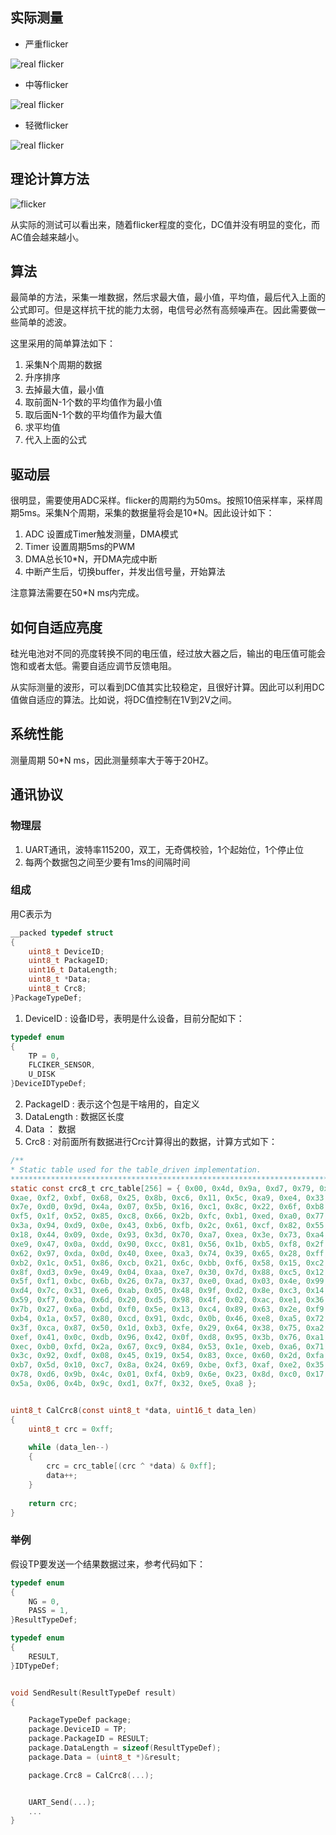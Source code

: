 ## 实际测量
* 严重flicker

![real flicker](Doc\real_flicker.png)

* 中等flicker

![real flicker](Doc\real_flicker1.png)

* 轻微flicker

![real flicker](Doc\real_flicker2.png)

## 理论计算方法
![flicker](Doc\flicker_equation.png)

从实际的测试可以看出来，随着flicker程度的变化，DC值并没有明显的变化，而AC值会越来越小。

## 算法
最简单的方法，采集一堆数据，然后求最大值，最小值，平均值，最后代入上面的公式即可。但是这样抗干扰的能力太弱，电信号必然有高频噪声在。因此需要做一些简单的滤波。

这里采用的简单算法如下：
1. 采集N个周期的数据
2. 升序排序
3. 去掉最大值，最小值
4. 取前面N-1个数的平均值作为最小值
5. 取后面N-1个数的平均值作为最大值
6. 求平均值
7. 代入上面的公式

## 驱动层
很明显，需要使用ADC采样。flicker的周期约为50ms。按照10倍采样率，采样周期5ms。采集N个周期，采集的数据量将会是10*N。因此设计如下：
1. ADC 设置成Timer触发测量，DMA模式
2. Timer 设置周期5ms的PWM
3. DMA总长10*N，开DMA完成中断
4. 中断产生后，切换buffer，并发出信号量，开始算法


注意算法需要在50*N ms内完成。

## 如何自适应亮度
硅光电池对不同的亮度转换不同的电压值，经过放大器之后，输出的电压值可能会饱和或者太低。需要自适应调节反馈电阻。

从实际测量的波形，可以看到DC值其实比较稳定，且很好计算。因此可以利用DC值做自适应的算法。比如说，将DC值控制在1V到2V之间。


## 系统性能
测量周期 50*N ms，因此测量频率大于等于20HZ。

## 通讯协议
### 物理层
1. UART通讯，波特率115200，双工，无奇偶校验，1个起始位，1个停止位
2. 每两个数据包之间至少要有1ms的间隔时间

### 组成
用C表示为
```c
__packed typedef struct
{
    uint8_t DeviceID;
    uint8_t PackageID;
    uint16_t DataLength;
    uint8_t *Data;
    uint8_t Crc8;
}PackageTypeDef;
```
1. DeviceID : 设备ID号，表明是什么设备，目前分配如下：
``` c
typedef enum
{
    TP = 0,
    FLCIKER_SENSOR,
    U_DISK
}DeviceIDTypeDef;
```
2. PackageID : 表示这个包是干啥用的，自定义
3. DataLength : 数据区长度
4. Data ： 数据
5. Crc8 : 对前面所有数据进行Crc计算得出的数据，计算方式如下：

```c
/**
* Static table used for the table_driven implementation.
*****************************************************************************/
static const crc8_t crc_table[256] = { 0x00, 0x4d, 0x9a, 0xd7, 0x79, 0x34, 0xe3,
0xae, 0xf2, 0xbf, 0x68, 0x25, 0x8b, 0xc6, 0x11, 0x5c, 0xa9, 0xe4, 0x33,
0x7e, 0xd0, 0x9d, 0x4a, 0x07, 0x5b, 0x16, 0xc1, 0x8c, 0x22, 0x6f, 0xb8,
0xf5, 0x1f, 0x52, 0x85, 0xc8, 0x66, 0x2b, 0xfc, 0xb1, 0xed, 0xa0, 0x77,
0x3a, 0x94, 0xd9, 0x0e, 0x43, 0xb6, 0xfb, 0x2c, 0x61, 0xcf, 0x82, 0x55,
0x18, 0x44, 0x09, 0xde, 0x93, 0x3d, 0x70, 0xa7, 0xea, 0x3e, 0x73, 0xa4,
0xe9, 0x47, 0x0a, 0xdd, 0x90, 0xcc, 0x81, 0x56, 0x1b, 0xb5, 0xf8, 0x2f,
0x62, 0x97, 0xda, 0x0d, 0x40, 0xee, 0xa3, 0x74, 0x39, 0x65, 0x28, 0xff,
0xb2, 0x1c, 0x51, 0x86, 0xcb, 0x21, 0x6c, 0xbb, 0xf6, 0x58, 0x15, 0xc2,
0x8f, 0xd3, 0x9e, 0x49, 0x04, 0xaa, 0xe7, 0x30, 0x7d, 0x88, 0xc5, 0x12,
0x5f, 0xf1, 0xbc, 0x6b, 0x26, 0x7a, 0x37, 0xe0, 0xad, 0x03, 0x4e, 0x99,
0xd4, 0x7c, 0x31, 0xe6, 0xab, 0x05, 0x48, 0x9f, 0xd2, 0x8e, 0xc3, 0x14,
0x59, 0xf7, 0xba, 0x6d, 0x20, 0xd5, 0x98, 0x4f, 0x02, 0xac, 0xe1, 0x36,
0x7b, 0x27, 0x6a, 0xbd, 0xf0, 0x5e, 0x13, 0xc4, 0x89, 0x63, 0x2e, 0xf9,
0xb4, 0x1a, 0x57, 0x80, 0xcd, 0x91, 0xdc, 0x0b, 0x46, 0xe8, 0xa5, 0x72,
0x3f, 0xca, 0x87, 0x50, 0x1d, 0xb3, 0xfe, 0x29, 0x64, 0x38, 0x75, 0xa2,
0xef, 0x41, 0x0c, 0xdb, 0x96, 0x42, 0x0f, 0xd8, 0x95, 0x3b, 0x76, 0xa1,
0xec, 0xb0, 0xfd, 0x2a, 0x67, 0xc9, 0x84, 0x53, 0x1e, 0xeb, 0xa6, 0x71,
0x3c, 0x92, 0xdf, 0x08, 0x45, 0x19, 0x54, 0x83, 0xce, 0x60, 0x2d, 0xfa,
0xb7, 0x5d, 0x10, 0xc7, 0x8a, 0x24, 0x69, 0xbe, 0xf3, 0xaf, 0xe2, 0x35,
0x78, 0xd6, 0x9b, 0x4c, 0x01, 0xf4, 0xb9, 0x6e, 0x23, 0x8d, 0xc0, 0x17,
0x5a, 0x06, 0x4b, 0x9c, 0xd1, 0x7f, 0x32, 0xe5, 0xa8 };


uint8_t CalCrc8(const uint8_t *data, uint16_t data_len)
{
    uint8_t crc = 0xff;
    
    while (data_len--) 
    {
        crc = crc_table[(crc ^ *data) & 0xff];
        data++;
    }
    
    return crc;
}
```

### 举例

假设TP要发送一个结果数据过来，参考代码如下：

```c
typedef enum
{
    NG = 0,
    PASS = 1,
}ResultTypeDef;

typedef enum
{
    RESULT,
}IDTypeDef;


void SendResult(ResultTypeDef result)
{

    PackageTypeDef package;
    package.DeviceID = TP;
    package.PackageID = RESULT;
    package.DataLength = sizeof(ResultTypeDef);
    package.Data = (uint8_t *)&result;

    package.Crc8 = CalCrc8(...);


    UART_Send(...);
    ...
}

```
